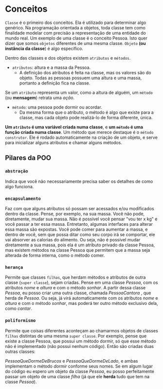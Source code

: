 # Conceitos
`Classe` é o primeiro dos conceitos. Ela é utilizado para determinar algo genérico. Na programação orientada a objetos, toda classe tem como finalidade modelar com precisão a representação de uma entidade do mundo real. Um exemplo de uma classe é o conceito Pessoa. Isto quer dizer que somos `objetos` diferentes de uma mesma classe. `Objeto` **(ou instância da classe**) é algo específico.

Dentro das classes e dos objetos existem `atributos` e `métodos`. 
- `atributos`: altura e a massa da Pessoa.
  - A definição dos atributos é feita na classe, mas os valores são do objeto. Todas as pessoas possuem uma altura e uma massa, portanto a definição fica na classe.

Se um `atributo` representa um valor, como a altura de alguém, um `método` (ou **mensagem**) retrata uma *ação*. 
- `método`: uma pessoa pode dormir ou acordar.
  - Da mesma forma que o atributo, o método é algo que existe para a classe, mas cada objeto pode realizá-lo de forma diferente, única.

**Um `atributo` é uma variável criada numa classe**, e **um `método` é uma função criada numa classe**. Um método que merece destaque é o `método construtor`. Ele é rodado automaticamente na criação de um objeto, e serve para inicializar alguns atributos e chamar alguns métodos.


## Pilares da POO
### `abstração`
Indica que você não necessariamente precisa saber os detalhes de como algo funciona.

### `encapsulamento`
Faz com que alguns atributos só possam ser acessados e/ou modificados dentro da classe. Pense, por exemplo, na sua massa. Você não pode, diretamente, mudar sua massa. Não é possível você pensar "vou ter x kg" e você passar a ter essa massa. Entretanto, algumas interfaces para alterar essa massa são expostas. Você pode comer para aumentar a massa, e dentro de você, sem que possa ditar como seu corpo irá se comportar, ele vai absorver as calorias do alimento. Ou seja, não é possível mudar diretamente a sua massa, pois ela é um atributo privado da classe Pessoa, mas existem métodos na classe Pessoa que permitem que a massa seja alterada de forma interna, como o método comer.

### `herança`
Permite que classes `filhas`, que herdam métodos e atributos de outra classe (`super classe`), sejam criadas. Pense em uma classe *Pessoa*, com os atributos *nome* e *altura* e com o método *sonhar*. A partir dessa classe *Pessoa*, eu posso criar uma outra classe, chamada *PessoaCantora* , que herda de *Pessoa*. Ou seja, já virá automaticamente com os atributos *nome* e *altura* e com o método *sonhar*, mas poderá ter outro método exclusivo dela, como *cantar*.

### `poliformismo`
Permite que coisas diferentes aconteçam ao chamarmos objetos de classes `filhas` distintas de uma mesma `super classe`. Por exemplo, pense que existe a classe Pessoa, que possui um método dormir, só que esse método não é implementado (não possui nenhum código). Então são criadas duas outras classes:

*PessoaQueDormeDeBrucos* e *PessoaQueDormeDeLado*, e ambas implementam o método *dormir* conforme seus nomes. Se em algum lugar do código eu espero um objeto da classe *Pessoa*, eu posso perfeitamente passar um objeto de uma classe *filha* (já que ele **herda** tudo que tem na classe *Pessoa*).